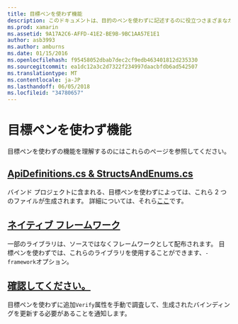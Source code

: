 ```yaml
---
title: 目標ペンを使わず機能
description: このドキュメントは、目的のペンを使わずに記述するのに役立つさまざまなガイドにリンクし、生成された出力を使用する方法です。
ms.prod: xamarin
ms.assetid: 9A17A2C6-AFFD-41E2-BE9B-9BC1AA57E1E1
author: asb3993
ms.author: amburns
ms.date: 01/15/2016
ms.openlocfilehash: f95458052dbab7dec2cf9edb463401812d235330
ms.sourcegitcommit: ea1dc12a3c2d7322f234997daacbfdb6ad542507
ms.translationtype: MT
ms.contentlocale: ja-JP
ms.lasthandoff: 06/05/2018
ms.locfileid: "34780657"
---
```

# <a name="objective-sharpie-features"></a>目標ペンを使わず機能

目標ペンを使わずの機能を理解するのにはこれらのページを参照してください。

## <a name="apidefinitionscs--structsandenumscsapidefinitions-structsandenumsmd"></a>[**ApiDefinitions.cs & StructsAndEnums.cs**](apidefinitions-structsandenums.md)

バインド プロジェクトに含まれる、目標ペンを使わずによっては、これら 2 つのファイルが生成されます。 詳細については、それら[ここ](apidefinitions-structsandenums.md)です。

## <a name="native-frameworksnative-frameworksmd"></a>[**ネイティブ フレームワーク**](native-frameworks.md)

一部のライブラリは、ソースではなくフレームワークとして配布されます。
目標ペンを使わずでは、これらのライブラリを使用することができます、`-framework`オプション。

## <a name="verifyverifymd"></a>[**確認してください。**](verify.md)

目標ペンを使わずに追加`Verify`属性を手動で調査して、生成されたバインディングを更新する必要があることを通知します。 

